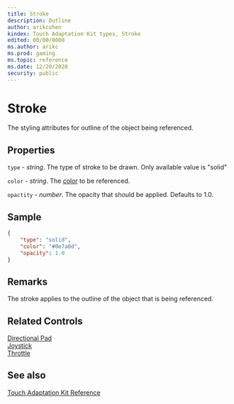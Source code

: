 ```yaml
---
title: Stroke
description: Outline
author: arikcohen
kindex: Touch Adaptation Kit types, Stroke
edited: 00/00/0000
ms.author: arikc
ms.prod: gaming
ms.topic: reference
ms.date: 12/20/2020
security: public
---
```


# Stroke

The styling attributes for outline of the object being referenced.

## Properties

`type` - _string_. The type of stroke to be drawn. Only available value is "solid"

`color` - _string_. The [color](game-streaming-touch-hexcolor.md) to be referenced.

`opactity` - _number_. The opacity that should be applied. Defaults to 1.0.

## Sample

```JSON
{
    "type": "solid",
    "color": "#0e7a0d",
    "opacity": 1.0
}
```

## Remarks

The stroke applies to the outline of the object that is being referenced.

## Related Controls

[Directional Pad](../controls/game-streaming-touch-directionalpad.md)  
[Joystick](../controls/game-streaming-touch-joystick.md)  
[Throttle](../controls/game-streaming-touch-throttle.md)

## See also

[Touch Adaptation Kit Reference](../../../../system/overviews/game-streaming/game-streaming-touch-touch-adaptation-kit-overview.md)
